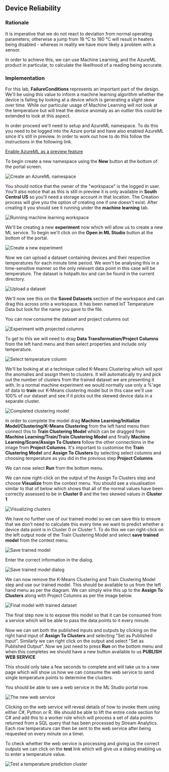 ## Device Reliability

### Rationale
It is imperative that we do not react to deviation from normal operating parameters; otherwise a jump from 18 &deg;C to 180 &deg;C will result in heaters being disabled - whereas in reality we have more likely a problem with a sensor. 

In order to achieve this, we can use Machine Learning, and the AzureML product in particular, to calculate the likelihood of a reading being accurate.

### Implementation

For this lab, **FailureConditions** represents an important part of the design. We'll be using this value to inform a machine learning algorithm whether the device is failing by looking at a device which is generating a slight skew over time. While our particular usage of Machine Learning will not look at the temperature but will treat the device anomaly as an outlier this could be extended to look at this aspect.

In order proceed we'll need to setup and AzureML namespace. To do this you need to be logged into the Azure portal and have also enabled AzureML since it's still in preview. In order to work out how to do this follow the instructions in the following link.

[Enable AzureML as a preview feature](http://azure.microsoft.com/en-gb/services/preview/)

To begin create a new namespace using the **New** button at the bottom of the portal screen.

![Create an AzureML namespace](images/create%20azure%20ml%20namespace.png)

You should notice that the owner of the "workspace" is the logged in user. You'll also notice that as this is still in preview it is only available in **South Central US** so you'll need a storage account in that location. The Creation process will give you the option of creating one if one doesn't exist. After creating it you should see it running under the **machine learning** tab.

![Running machine learning workspace](images/running%20machine%20learning.png)

We'll be creating a new **experiment** now which will allow us to create a new ML service. To begin we'll click on the **Open in ML Studio** button at the bottom of the portal. 

![Create a new experiment](images/ml%20studio%20create%20new%20experiment.png)

Now we can upload a dataset containing devices and their respective temperatures for each minute time period. We won't be analysing this in a time-sensitive manner so the only relevant data point in this case will be temperature. The dataset is hotpath.tsv and can be found in the current directory.

![Upload a dataset](images/add%20a%20dataset.png)

We'll now see this on the **Saved Datasets** section of the workspace and can drag this across onto a workspace. It has been named IoT Temperature Data but look for the name you gave to the file.

You can now consume the dataset and project columns out 

![Experiment with projected columns](images/experiment%20with%20projected%20columns.png)

To get to this we will need to drag **Data Transformation/Project Columns** from the left hand menu and then select properties and include only temperature.

![Select temperature column](images/include%20columns%20in%20projection.png)

We'll be looking at at a technique called K-Means Clustering which will spot the anomalies and assign them to clusters. It will automatically try and pick out the number of clusters from the trained dataset we are presenting it with. In a normal machine experiment we would normally use only a %'age of data to **train** our K-Means clustering model but in this case we'll use 100% of our dataset and see if it picks out the skewed device data in a separate cluster. 

![Completed clustering model](images/complete%20model.png)

In order to complete the model drag **Machine Learning/Initialize Model/Clustering/K-Means Clustering** from the left hand menu then connect this to **Train Clustering Model** which can be dragged from **Machine Learning/Train/Train Clustering Model** and finally **Machine Learning/Score/Assign To Clusters** follow the other connections in the image from **Project Columns**. It's important to customise the **Train Clustering Model** and **Assign To Clusters** by selecting select columns and choosing temperature as you did in the previous step **Project Columns**

We can now select **Run** from the bottom menu.

We can now right-click on the output of the Assign To Clusters step and choose **Visualize** from the context menu. You should see a visualisation similar to that of below which shows that all of the normal values have been correctly assessed to be in **Cluster 0** and the two skewed values in **Cluster 1**

![Visualizing clusters](images/visualise%20clusters.png)

We have no further use of our trained model so we can save this to ensure that we don't need to calculate this every time we want to predict whether a device data point is in Cluster 0 or Cluster 1. To do this we can right-click on the left output node of the Train Clustering Model and select **save trained model** from the context menu.

![Save trained model](images/save%20trained%20model.png)

Enter the correct information in the dialog.

![Save trained model dialog](images/save%20trained%20model%dialog.png)

We can now remove the K-Means Clustering and Train Clustering Model step and use our trained model. This should be available to us from the left hand menu as per the diagram. We can simply wire this up to the **Assign To Clusters** along with Project Columns as per the image below.

![Final model with trained dataset](images/final%20model%20with%20trained%20dataset.png)

The final step now is to expose this model so that it can be consumed from a service which will be able to pass the data points to it every minute. 

Now we can set both the published inputs and outputs by clicking on the right hand input of **Assign To Clusters** and selecting "Set as Published Input". Similarly we can right click on the output and select "Set as Published Output". Now we just need to press **Run** on the bottom menu and when this completes we should have a new button available to us **PUBLISH WEB SERVICE**

This should only take a few seconds to complete and will take us to a new page which will show us how we can consume the web service to send single temperature points to determine the clusters.

You should be able to see a web service in the ML Studio portal now.

![The new web service](images/web%20service.png)

Clicking on the web service will reveal details of how to invoke them using either C#, Python or R. We should be able to lift the entire code section for C# and add this to a worker role which will process a set of data points returned from a SQL query that has been processed by Stream Analytics. Each row temperature can then be sent to the web service after being requested on every minute on a timer.

To check whether the web service is processing and giving us the correct outputs we can click on the **test** link which will give us a dialog enabling us to enter a temperature value.

![Test a temperature prediction cluster](images/predict%20and%20test%20with%20ml.png)

